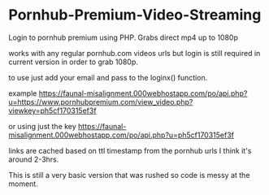 # Pornhub-Premium-Video-Streaming
Login to pornhub premium using PHP. Grabs direct mp4 up to 1080p

works with any regular pornhub.com videos urls but login is still required in current version in order to grab 1080p.

to use just add your email and pass to the loginx() function.

example
https://faunal-misalignment.000webhostapp.com/po/api.php?u=https://www.pornhubpremium.com/view_video.php?viewkey=ph5cf170315ef3f

or using just the key 
https://faunal-misalignment.000webhostapp.com/po/api.php?u=ph5cf170315ef3f

links are cached based on ttl timestamp from the pornhub urls I think it's around 2-3hrs.


This is still a very basic version that was rushed so code is messy at the moment.

